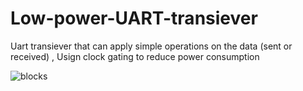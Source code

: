 # Low-power-UART-transiever
Uart transiever that can apply simple operations on the data (sent or received) , Usign clock gating to reduce power consumption

![blocks](https://github.com/AbdulRahman-Mansour-2002/Low-power-UART-transiever/assets/113866219/287289f6-391f-41bc-8198-1ae3e7369648)
